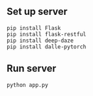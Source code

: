 ## Set up server

```
pip install Flask
pip install flask-restful
pip install deep-daze
pip install dalle-pytorch
```

## Run server
```
python app.py
```
